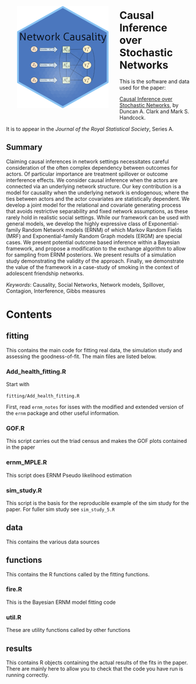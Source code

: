 <img src="data/CISN_hl.png" align="left" width="250" height="280" style="padding:30px;" alt="Causal Network"/>

# Causal Inference over Stochastic Networks

This is the software and data used for the paper:

[Causal Inference over Stochastic Networks](https://doi.org/10.1093/jrsssa/qnae001), by Duncan A. Clark and
Mark S. Handcock.

It is to appear in the *Journal of the Royal Statistical Society*, Series A.

## Summary

Claiming causal inferences in network settings necessitates careful consideration
of the often complex dependency between outcomes for actors. Of particular importance are
treatment spillover or outcome interference effects. We consider causal inference when the
actors are connected via an underlying network structure. Our key contribution is a model for
causality when the underlying network is endogenous; where the ties between actors and the
actor covariates are statistically dependent. We develop a joint model for the relational and
covariate generating process that avoids restrictive separability and fixed network assumptions,
as these rarely hold in realistic social settings. While our framework can be used with general
models, we develop the highly expressive class of Exponential-family Random Network models
(ERNM) of which Markov Random Fields (MRF) and Exponential-family Random Graph models
(ERGM) are special cases. We present potential outcome based inference within a Bayesian
framework, and propose a modification to the exchange algorithm to allow for sampling from
ERNM posteriors. We present results of a simulation study demonstrating the validity of the
approach. Finally, we demonstrate the value of the framework in a case-study of smoking in the
context of adolescent friendship networks.

*Keywords*: Causality, Social Networks, Network models, Spillover, Contagion, Interference,
Gibbs measures

# Contents

## fitting

This contains the main code for fitting real data, the simulation study and assessing the goodness-of-fit. The main files are listed below.

### Add\_health\_fitting.R

Start with 

`fitting/Add_health_fitting.R`

First, read `ernm_notes` for isses with the modified and extended version of the `ernm` package and other useful information.

### GOF.R

This script carries out the triad census and makes the GOF plots contained in the paper

### ernm_MPLE.R

This script does ERNM Pseudo likelihood estimation

### sim_study.R

This script is the basis for the reproducible example of the sim study for the paper.
For fuller sim study see `sim_study_5.R`

## data

This contains the various data sources

## functions

This contains the R functions called by the fitting functions.

### fire.R

This is the Bayesian ERNM model fitting code

### util.R

These are utility functions called by other functions

## results

This contains R objects containing the actual results of the fits in the paper. There are mainly here to allow you to check that the code you have run is running correctly.
